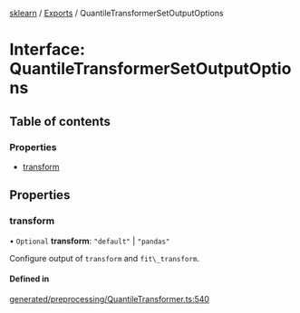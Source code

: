 [sklearn](../readme.md) / [Exports](../modules.md) / QuantileTransformerSetOutputOptions

# Interface: QuantileTransformerSetOutputOptions

## Table of contents

### Properties

- [transform](QuantileTransformerSetOutputOptions.md#transform)

## Properties

### transform

• `Optional` **transform**: ``"default"`` \| ``"pandas"``

Configure output of `transform` and `fit\_transform`.

#### Defined in

[generated/preprocessing/QuantileTransformer.ts:540](https://github.com/transitive-bullshit/scikit-learn-ts/blob/367336a/packages/sklearn/src/generated/preprocessing/QuantileTransformer.ts#L540)
